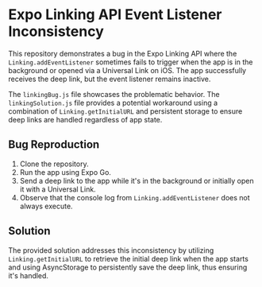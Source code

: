# Expo Linking API Event Listener Inconsistency

This repository demonstrates a bug in the Expo Linking API where the `Linking.addEventListener` sometimes fails to trigger when the app is in the background or opened via a Universal Link on iOS.  The app successfully receives the deep link, but the event listener remains inactive. 

The `linkingBug.js` file showcases the problematic behavior.  The `linkingSolution.js` file provides a potential workaround using a combination of `Linking.getInitialURL` and persistent storage to ensure deep links are handled regardless of app state.

## Bug Reproduction

1. Clone the repository.
2. Run the app using Expo Go.
3. Send a deep link to the app while it's in the background or initially open it with a Universal Link. 
4. Observe that the console log from `Linking.addEventListener` does not always execute.

## Solution

The provided solution addresses this inconsistency by utilizing `Linking.getInitialURL` to retrieve the initial deep link when the app starts and using AsyncStorage to persistently save the deep link, thus ensuring it's handled.